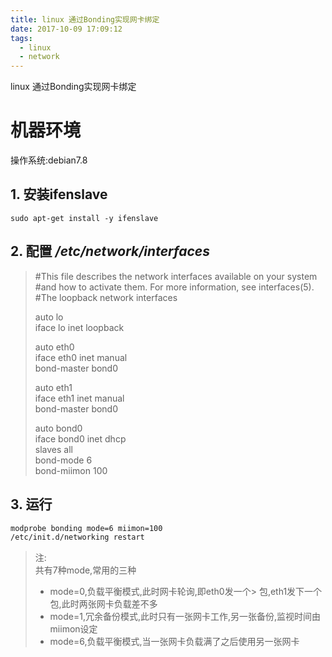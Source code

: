 ```yaml
---
title: linux 通过Bonding实现网卡绑定
date: 2017-10-09 17:09:12
tags:
  - linux
  - network
---
```


linux 通过Bonding实现网卡绑定

<!-- more -->

# 机器环境

操作系统:debian7.8  

## 1. 安装ifenslave

```
sudo apt-get install -y ifenslave
```

## 2. 配置 */etc/network/interfaces*

> \#This file describes the network interfaces available on your system  
> \#and how to activate them. For more information, see interfaces(5).  
> \#The loopback network interfaces
> <br>
>
> auto lo  
> iface lo inet loopback
> <br>
>   
> auto eth0  
> iface eth0 inet manual  
> bond-master bond0
> <br>
>   
> auto eth1  
> iface eth1 inet manual  
> bond-master bond0
> <br>
>   
> auto bond0  
> iface bond0 inet dhcp  
> slaves all  
> bond-mode 6  
> bond-miimon 100 

## 3. 运行
``` bash
modprobe bonding mode=6 miimon=100
/etc/init.d/networking restart
```

> 注:  
> 共有7种mode,常用的三种  
> - mode=0,负载平衡模式,此时网卡轮询,即eth0发一个> 包,eth1发下一个包,此时两张网卡负载差不多
> - mode=1,冗余备份模式,此时只有一张网卡工作,另一张备份,监视时间由miimon设定
> - mode=6,负载平衡模式,当一张网卡负载满了之后使用另一张网卡